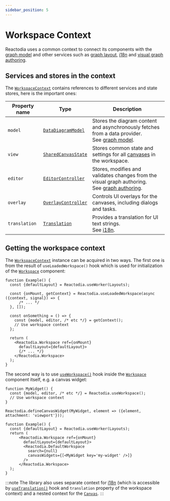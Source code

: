 ```yaml
---
sidebar_position: 5
---
```


# Workspace Context

Reactodia uses a common context to connect its components with the [graph model](/docs/concepts/graph-model) and other services such as [graph layout](/docs/concepts/layout-workers), [i18n](/docs/concepts/i18n) and [visual graph authoring](/docs/concepts/graph-authoring).

## Services and stores in the context

The [`WorkspaceContext`](/docs/api/workspace/interfaces/WorkspaceContext) contains references to different services and state stores, here is the important ones:

| Property name | Type             | Description |
|---------------|------------------|-------------|
| `model`       | [`DataDiagramModel`](/docs/api/workspace/classes/DataDiagramModel.md) | Stores the diagram content and asynchronously fetches from a data provider.<br/>See [graph model](/docs/concepts/graph-model). |
| `view`        | [`SharedCanvasState`](/docs/api/workspace/classes/SharedCanvasState.md) | Stores common state and settings for all [canvases](/docs/components/canvas.md) in the workspace. |
| `editor`      | [`EditorController`](/docs/api/workspace/classes/EditorController.md) | Stores, modifies and validates changes from the visual graph authoring.<br/>See [graph authoring](/docs/concepts/graph-authoring). |
| `overlay`     | [`OverlayController`](/docs/api/workspace/classes/OverlayController.md) | Controls UI overlays for the canvases, including dialogs and tasks. |
| `translation` | [`Translation`](/docs/api/workspace/interfaces/Translation.md) | Provides a translation for UI text strings.<br/>See [i18n](/docs/concepts/i18n). |

## Getting the workspace context

The [`WorkspaceContext`](/docs/api/workspace/interfaces/WorkspaceContext) instance can be acquired in two ways.
The first one is from the result of `useLoadedWorkspace()` hook which is used for initialization of the [`Workspace`](/docs/components/workspace.md) component:

```tsx
function Example() {
  const {defaultLayout} = Reactodia.useWorker(Layouts);

  const {onMount, getContext} = Reactodia.useLoadedWorkspace(async ({context, signal}) => {
      /* ... */
  }, []);

  const onSomething = () => {
    const {model, editor, /* etc */} = getContext();
    // Use workspace context
  };

  return (
    <Reactodia.Workspace ref={onMount}
      defaultLayout={defaultLayout}>
      {/* ... */}
    </Reactodia.Workspace>
  );
}
```

The second way is to use [`useWorkspace()`](/docs/api/workspace/functions/useWorkspace) hook inside the [`Workspace`](/docs/components/workspace.md) component itself, e.g. a canvas widget:

```tsx
function MyWidget() {
  const {model, editor, /* etc */} = Reactodia.useWorkspace();
  // Use workspace context
}

Reactodia.defineCanvasWidget(MyWidget, element => ({element, attachment: 'viewport'}));

function Example() {
  const {defaultLayout} = Reactodia.useWorker(Layouts);
  return (
      <Reactodia.Workspace ref={onMount}
        defaultLayout={defaultLayout}>
        <Reactodia.DefaultWorkspace
          search={null}
          canvasWidgets={[<MyWidget key='my-widget' />]}
        />
      </Reactodia.Workspace>
  );
}
```

:::note
The library also uses separate context for [i18n](/docs/concepts/i18n) (which is accessible by [`useTranslation()`](/docs/api/workspace/functions/useTranslation.md) hook and `translation` property of the workspace context) and a nested context for the [`Canvas`](/docs/components/canvas.md).
:::
